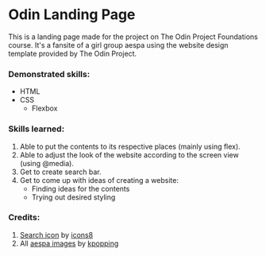 # Odin Landing Page

This is a landing page made for the project on The Odin Project Foundations course. It's a fansite of a girl group aespa using the website design template provided by The Odin Project.

### Demonstrated skills:

- HTML
- CSS
  - Flexbox

### Skills learned:

1. Able to put the contents to its respective places (mainly using flex).
2. Able to adjust the look of the website according to the screen view (using @media).
3. Get to create search bar.
4. Get to come up with ideas of creating a website:
    - Finding ideas for the contents
    - Trying out desired styling
  
### Credits:

1. [Search icon](https://icons8.com/icon/132/search) by [icons8](https://icons8.com)
2. All [aespa images](https://kpopping.com/kpics/aespa-The-2nd-Mini-Album-Girls-Concept-Teasers) by [kpopping](https://kpopping.com)